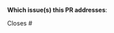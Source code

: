 <!--  Thanks for sending a pull request!  Here are some tips for you:
If this is your first contribution, read our Contributing guide https://github.com/openshift/microshift/CONTRIBUTING.md
If the PR is not yet ready for review, prefix [WIP] in the title.  Once prepared, remote the prefix.
-->
**Which issue(s) this PR addresses**:
<!--
*Automatically closes linked issue when PR is merged.
Usage: `Closes #<issue number>`, or `Closes (paste link of issue)`.
-->
Closes #<Issue Number>
